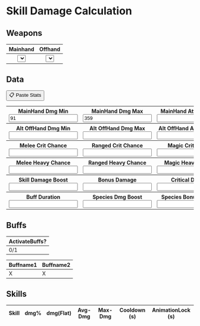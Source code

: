

# Skill Damage Calculation

<h2>Weapons</h2>
<table>
  <thead>
    <tr>
      <th>Mainhand</th>
      <th>Offhand</th>
    <tr>
  </thead>
  <tbody>
    <tr>
      <th><select name="weaponSelect" id="Mainhand"></select></th>
      <th><select name="weaponSelect" id="Offhand"></select></th>
    </tr>
  </tbody>
</table>

<h2>Data</h2>

<button id="openPasteWindow">📋 Paste Stats</button>

<div id="pasteOverlay" style="display: none;">
  <div id="pasteModal">
    <h3>Paste Your Stats from Questlog.gg</h3>
    <div class="pasteContent">
      <textarea id="statInput" placeholder="Paste stats here..."></textarea>
      <img src="./calculator/questlog1.png" alt="Questlog Screenshot" id="pasteImage">
    </div>
    <div>
      <button id="parseStats">Parse</button>
      <button id="parseClipboard">Clipboard</button>
      <button id="closePasteWindow">Cancel</button>
    </div>
  </div>
</div>

<table>
  <tbody>
    <tr>
      <th><label for="MH.M.Min">MainHand Dmg Min</label><input type="float" value="91" data-skill-id="MH.M.Min" id="MH.M.Min"></th>
      <th><label for="MH.M.Max">MainHand Dmg Max</label><input type="float" value="359" data-skill-id="MH.M.Max" id="MH.M.Max"></th>
      <th><label for="MH.Spd">MainHand Attack Speed</label><input type="float" data-skill-id="MH.Spd" id="MH.Spd"></th>
      <th><label for="MH.O.Min">OffHand Dmg Min</label><input type="float" data-skill-id="MH.O.Min" id="MH.O.Min"></th>
      <th><label for="MH.O.Max">OffHand Dmg Max</label><input type="float" data-skill-id="MH.O.Max" id="MH.O.Max"></th>
      <th><label for="MH.Off">OffHand Chance</label><input type="float" step="any" data-skill-id="MH.Off" id="MH.Off"></th>
    </tr>
    <tr>
      <th><label for="OH.M.Min">Alt OffHand Dmg Min</label><input type="float" data-skill-id="OH.M.Min" id="OH.M.Min"></th>
      <th><label for="OH.M.Max">Alt OffHand Dmg Max</label><input type="float" data-skill-id="OH.M.Max" id="OH.M.Max"></th>
      <th><label for="OH.Spd">Alt OffHand Attack Speed</label><input type="float" data-skill-id="OH.Spd" id="OH.Spd"></th>
      <th><label for="OH.O.Min">OffOffHand Dmg Min</label><input type="float" data-skill-id="OH.O.Min" id="OH.O.Min"></th>
      <th><label for="OH.O.Max">OffOffHand Dmg Max</label><input type="float" data-skill-id="OH.O.Max" id="OH.O.Max"></th>
      <th><label for="OH.Off">OffOffHand Chance</label><input type="float" step="any" data-skill-id="OH.Off" id="OH.Off"></th>
    </tr>
    <tr>
      <th><label for="critMelee">Melee Crit Chance</label><input type="float" data-skill-id="critMelee" id="critMelee"></th>
      <th><label for="critRanged">Ranged Crit Chance</label><input type="float" data-skill-id="critRanged" id="critRanged"></th>
      <th><label for="critMagic">Magic Crit Chance</label><input type="float" data-skill-id="critMagic" id="critMagic"></th>
    </tr>
    <tr>
      <th><label for="heavyMelee">Melee Heavy Chance</label><input type="float" data-skill-id="heavyMelee" id="heavyMelee"></th>
      <th><label for="heavyRanged">Ranged Heavy Chance</label><input type="float" data-skill-id="heavyRanged" id="heavyRanged"></th>
      <th><label for="heavyMagic">Magic Heavy Chance</label><input type="float" data-skill-id="heavyMagic" id="heavyMagic"></th>
    </tr>
    <tr>
      <th><label for="SDB">Skill Damage Boost</label><input type="float" data-skill-id="SDB" id="SDB"></th>
      <th><label for="BD">Bonus Damage</label><input type="float" data-skill-id="BD" id="BD"></th>
      <th><label for="CD">Critical Damage</label><input type="float" step="any" data-skill-id="CD" id="CD"></th>
      <th><label for="CDR">Cooldown Speed</label><input type="float" step="any" data-skill-id="CDR" id="CDR"></th>
    </tr>
    <tr>
      <th><label for="BuffDuration">Buff Duration</label><input type="float" step="any" data-skill-id="BuffDuration" id="BuffDuration"></th>
      <th><label for="speciesBoost">Species Dmg Boost</label><input type="float" data-skill-id="speciesBoost" id="speciesBoost"></th>
      <th><label for="speciesDamage">Species Bonus Damage</label><input type="float" data-skill-id="speciesDamage" id="speciesDamage"></th>
    </tr>
  </tbody>
</table>

## Buffs

| ActivateBuffs? |
| --- |
| 0/1 |

| Buffname1 | Buffname2 |
| --- | --- |
| X | X


<h2>Skills</h2>
<table>
  <thead>
    <tr>
      <th>Skill</th>
      <th>dmg%</th>
      <th>dmg(Flat)</th>
      <th>Avg-Dmg</th>
      <th>Max-Dmg</th>
      <th>Cooldown (s)</th>
      <th>AnimationLock (s)</th>
    </tr>
  </thead>
  <tbody id="table-skills-select"></tbody>
</table>